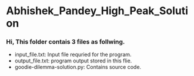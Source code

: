 # Abhishek_Pandey_High_Peak_Solution

### Hi, This folder contais 3 files as follwing.
* input_file.txt: Input file requried for the program.
* output_file.txt: program output stored in this flie.
* goodie-dilemma-solution.py: Contains source code.
